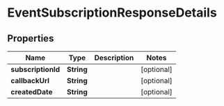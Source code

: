 

# EventSubscriptionResponseDetails


## Properties

Name | Type | Description | Notes
------------ | ------------- | ------------- | -------------
**subscriptionId** | **String** |  |  [optional]
**callbackUrl** | **String** |  |  [optional]
**createdDate** | **String** |  |  [optional]




